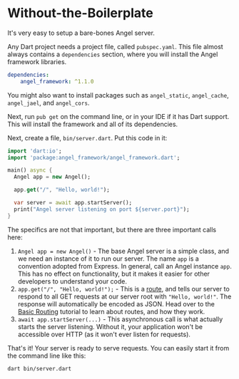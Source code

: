 # Without-the-Boilerplate

It's very easy to setup a bare-bones Angel server.

Any Dart project needs a project file, called `pubspec.yaml`. This file almost always contains a `dependencies` section, where you will install the Angel framework libraries.

```yaml
dependencies:
    angel_framework: ^1.1.0
```

You might also want to install packages such as `angel_static`, `angel_cache`, `angel_jael`, and `angel_cors`.

Next, run `pub get` on the command line, or in your IDE if it has Dart support. This will install the framework and all of its dependencies.

Next, create a file, `bin/server.dart`. Put this code in it:

```dart
import 'dart:io';
import 'package:angel_framework/angel_framework.dart';

main() async {
  Angel app = new Angel();

  app.get("/", "Hello, world!");

  var server = await app.startServer();
  print("Angel server listening on port ${server.port}");
}
```

The specifics are not that important, but there are three important calls here:

1. `Angel app = new Angel()` - The base Angel server is a simple class, and we need an instance of it to run our server. The name `app` is a convention adopted from Express. In general, call an Angel instance `app`. This has no effect on functionality, but it makes it easier for other developers to understand your code.
2. `app.get("/", "Hello, world!");` - This is a [route](basic-routing.md), and tells our server to respond to all GET requests at our server root with `"Hello, world!"`. The response will automatically be encoded as JSON. Head over to the [Basic Routing](basic-routing.md) tutorial to learn about routes, and how they work.
3. `await app.startServer(...)` - This asynchronous call is what actually starts the server listening. Without it, your application won't be accessible over HTTP \(as it won't ever listen for requests\).

That's it! Your server is ready to serve requests. You can easily start it from the command line like this:

```text
dart bin/server.dart
```

